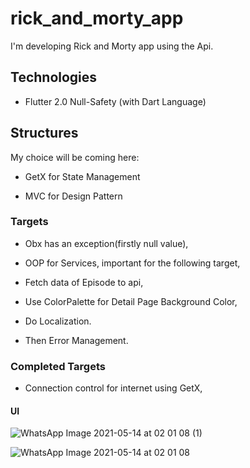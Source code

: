 # rick_and_morty_app

I'm developing Rick and Morty app using the Api.


## Technologies

* Flutter 2.0 Null-Safety (with Dart Language)

## Structures

My choice will be coming here:

* GetX for State Management

* MVC for Design Pattern

### Targets

* Obx has an exception(firstly null value),

* OOP for Services, important for the following target, 

* Fetch data of Episode to api,

* Use ColorPalette for Detail Page Background Color,

* Do Localization.

* Then Error Management.


### Completed Targets

* Connection control for internet using GetX,


#### UI

![WhatsApp Image 2021-05-14 at 02 01 08 (1)](https://user-images.githubusercontent.com/50531805/118198032-cf1f7880-b458-11eb-99e4-bcfa61e78ba3.jpeg)

![WhatsApp Image 2021-05-14 at 02 01 08](https://user-images.githubusercontent.com/50531805/118198043-d34b9600-b458-11eb-8822-df38ac6a0774.jpeg)




